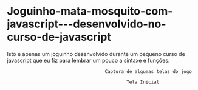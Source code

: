 # Joguinho-mata-mosquito-com-javascript---desenvolvido-no-curso-de-javascript
Isto é apenas um joguinho desenvolvido durante um pequeno curso de javascript que eu fiz para lembrar um pouco a sintaxe e funções. 


                                        Captura de algumas telas do jogo
                                        
                                                Tela Inicial

